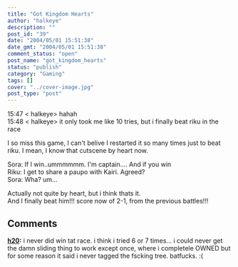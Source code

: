 ```yaml
---
title: "Got Kingdom Hearts"
author: "halkeye"
description: ""
post_id: "39"
date: "2004/05/01 15:51:38"
date_gmt: "2004/05/01 15:51:38"
comment_status: "open"
post_name: "got_kingdom_hearts"
status: "publish"
category: "Gaming"
tags: []
cover: "../cover-image.jpg"
post_type: "post"
---
```


15:47 &lt; halkeye&gt; hahah  
15:48 &lt; halkeye&gt; it only took me like 10 tries, but i finally beat riku in the race

I so miss this game, I can't belive I restarted it so many times just to beat riku. I mean, I know that cutscene by heart now.

Sora: If I win..ummmmmm. I'm captain.... And if you win  
Riku: I get to share a paupo with Kairi. Agreed?  
Sora: Wha? um...

Actually not quite by heart, but i think thats it.  
And I finally beat him!!! score now of 2-1, from the previous battles!!!

## Comments

**[h20](#35 "2004-05-02 18:36:46"):** i never did win tat race. i think i tried 6 or 7 times... i could never get the damn sliding thing to work except once, where i completele OWNED but for some reason it said i never tagged the fscking tree. batfucks. :(
